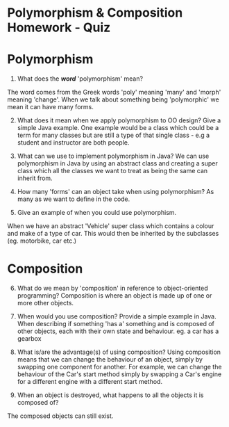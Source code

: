 # Polymorphism & Composition Homework - Quiz

# Polymorphism

1. What does the ___word___ 'polymorphism' mean?

The word comes from the Greek words 'poly' meaning 'many' and 'morph' meaning 'change'. When we talk about something being 'polymorphic' we mean it can have many forms.

2. What does it mean when we apply polymorphism to OO design? Give a simple Java example.
One example would be a class which could be a term for many classes but are still a type of that single class - e.g a student and instructor are both people.


3. What can we use to implement polymorphism in Java?
We can use polymorphism in Java by using an abstract class and creating a super class which all the classes we want to treat as being the same can inherit from.

4. How many 'forms' can an object take when using polymorphism?
As many as we want to define in the code.

5. Give an example of when you could use polymorphism.

When we have an abstract 'Vehicle' super class which contains a colour and make of a type of car. This would then be inherited by the subclasses (eg. motorbike, car etc.)



# Composition

6. What do we mean by 'composition' in reference to object-oriented programming?
Composition is where an object is made up of one or more other objects.

7. When would you use composition? Provide a simple example in Java.
When describing if something 'has a' something and is composed of other objects, each with their own state and behaviour. eg. a car has a gearbox

8. What is/are the advantage(s) of using composition?
Using composition means that we can change the behaviour of an object, simply by swapping one component for another. For example, we can change the behaviour of the Car's start method simply by swapping a Car's engine for a different engine with a different start method.

9. When an object is destroyed, what happens to all the objects it is composed of?

The composed objects can still exist.

